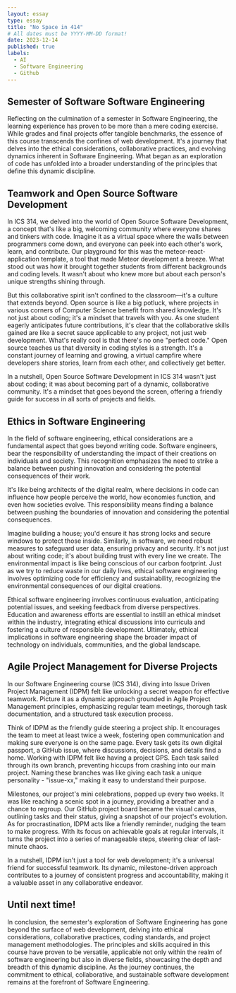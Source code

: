 ```yaml
---
layout: essay
type: essay
title: "No Space in 414"
# All dates must be YYYY-MM-DD format!
date: 2023-12-14
published: true
labels:
  - AI
  - Software Engineering
  - Github
---
```


## Semester of Software Software Engineering
Reflecting on the culmination of a semester in Software Engineering, the learning experience has proven to be more than a mere coding exercise. While grades and final projects offer tangible benchmarks, the essence of this course transcends the confines of web development. It's a journey that delves into the ethical considerations, collaborative practices, and evolving dynamics inherent in Software Engineering. What began as an exploration of code has unfolded into a broader understanding of the principles that define this dynamic discipline.

## Teamwork and Open Source Software Development
In ICS 314, we delved into the world of Open Source Software Development, a concept that's like a big, welcoming community where everyone shares and tinkers with code. Imagine it as a virtual space where the walls between programmers come down, and everyone can peek into each other's work, learn, and contribute. Our playground for this was the meteor-react-application template, a tool that made Meteor development a breeze. What stood out was how it brought together students from different backgrounds and coding levels. It wasn't about who knew more but about each person's unique strengths shining through.

But this collaborative spirit isn't confined to the classroom—it's a culture that extends beyond. Open source is like a big potluck, where projects in various corners of Computer Science benefit from shared knowledge. It's not just about coding; it's a mindset that travels with you. As one student eagerly anticipates future contributions, it's clear that the collaborative skills gained are like a secret sauce applicable to any project, not just web development. What's really cool is that there's no one "perfect code." Open source teaches us that diversity in coding styles is a strength. It's a constant journey of learning and growing, a virtual campfire where developers share stories, learn from each other, and collectively get better.

In a nutshell, Open Source Software Development in ICS 314 wasn't just about coding; it was about becoming part of a dynamic, collaborative community. It's a mindset that goes beyond the screen, offering a friendly guide for success in all sorts of projects and fields.

## Ethics in Software Engineering
In the field of software engineering, ethical considerations are a fundamental aspect that goes beyond writing code. Software engineers, bear the responsibility of understanding the impact of their creations on individuals and society. This recognition emphasizes the need to strike a balance between pushing innovation and considering the potential consequences of their work.

It's like being architects of the digital realm, where decisions in code can influence how people perceive the world, how economies function, and even how societies evolve. This responsibility means finding a balance between pushing the boundaries of innovation and considering the potential consequences.

Imagine building a house; you'd ensure it has strong locks and secure windows to protect those inside. Similarly, in software, we need robust measures to safeguard user data, ensuring privacy and security. It's not just about writing code; it's about building trust with every line we create. The environmental impact is like being conscious of our carbon footprint. Just as we try to reduce waste in our daily lives, ethical software engineering involves optimizing code for efficiency and sustainability, recognizing the environmental consequences of our digital creations. 

Ethical software engineering involves continuous evaluation, anticipating potential issues, and seeking feedback from diverse perspectives. Education and awareness efforts are essential to instill an ethical mindset within the industry, integrating ethical discussions into curricula and fostering a culture of responsible development. Ultimately, ethical implications in software engineering shape the broader impact of technology on individuals, communities, and the global landscape.

## Agile Project Management for Diverse Projects

In our Software Engineering course (ICS 314), diving into Issue Driven Project Management (IDPM) felt like unlocking a secret weapon for effective teamwork. Picture it as a dynamic approach grounded in Agile Project Management principles, emphasizing regular team meetings, thorough task documentation, and a structured task execution process.

Think of IDPM as the friendly guide steering a project ship. It encourages the team to meet at least twice a week, fostering open communication and making sure everyone is on the same page. Every task gets its own digital passport, a GitHub issue, where discussions, decisions, and details find a home. Working with IDPM felt like having a project GPS. Each task sailed through its own branch, preventing hiccups from crashing into our main project. Naming these branches was like giving each task a unique personality - "issue-xx," making it easy to understand their purpose.

Milestones, our project's mini celebrations, popped up every two weeks. It was like reaching a scenic spot in a journey, providing a breather and a chance to regroup. Our GitHub project board became the visual canvas, outlining tasks and their status, giving a snapshot of our project's evolution. As for procrastination, IDPM acts like a friendly reminder, nudging the team to make progress. With its focus on achievable goals at regular intervals, it turns the project into a series of manageable steps, steering clear of last-minute chaos.

In a nutshell, IDPM isn't just a tool for web development; it's a universal friend for successful teamwork. Its dynamic, milestone-driven approach contributes to a journey of consistent progress and accountability, making it a valuable asset in any collaborative endeavor.

## Until next time!
In conclusion, the semester's exploration of Software Engineering has gone beyond the surface of web development, delving into ethical considerations, collaborative practices, coding standards, and project management methodologies. The principles and skills acquired in this course have proven to be versatile, applicable not only within the realm of software engineering but also in diverse fields, showcasing the depth and breadth of this dynamic discipline. As the journey continues, the commitment to ethical, collaborative, and sustainable software development remains at the forefront of Software Engineering.

